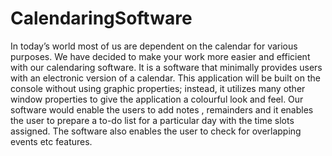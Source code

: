 # CalendaringSoftware
In today’s world most of us are dependent on the calendar for various purposes. We have decided to make your work more easier and efficient with our calendaring software. It is a software that minimally provides users with an electronic version of a calendar. This application will be built on the console without using graphic properties; instead, it utilizes many other window properties to give the application a colourful look and feel. Our software would enable the users to add notes , remainders and it enables the user to prepare a to-do list for a particular day with the time slots assigned. The software also enables the user to check for overlapping events etc features.
